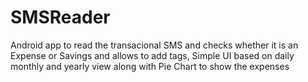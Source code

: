# SMSReader

Android app to read the transacional SMS and checks whether it is an Expense or Savings and allows to add tags, Simple UI based on daily monthly and yearly view along with Pie Chart to show the expenses
